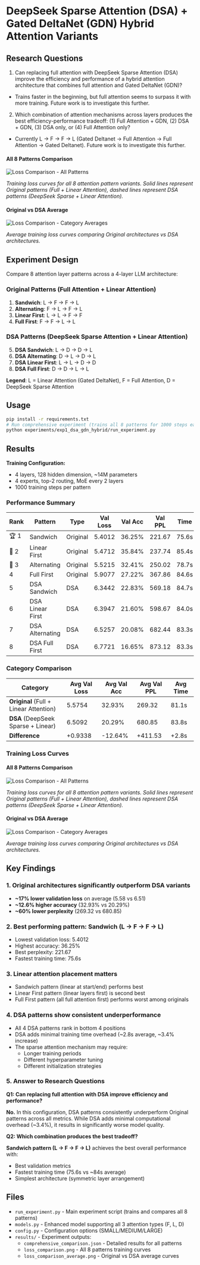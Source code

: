 # DeepSeek Sparse Attention (DSA) + Gated DeltaNet (GDN) Hybrid Attention Variants

## Research Questions

1. Can replacing full attention with DeepSeek Sparse Attention (DSA) improve the efficiency and performance of a hybrid attention architecture that combines full attention and Gated DeltaNet (GDN)?

- Trains faster in the beginning, but full attention seems to surpass it with more training. Future work is to investigate this further.

2. Which combination of attention mechanisms across layers produces the best efficiency-performance tradeoff: (1) Full Attention + GDN, (2) DSA + GDN, (3) DSA only, or (4) Full Attention only?

- Currently L → F → F → L (Gated Deltanet → Full Attention → Full Attention → Gated Deltanet). Future work is to investigate this further.

#### All 8 Patterns Comparison
![Loss Comparison - All Patterns](results/loss_comparison.png)

*Training loss curves for all 8 attention pattern variants. Solid lines represent Original patterns (Full + Linear Attention), dashed lines represent DSA patterns (DeepSeek Sparse + Linear Attention).*

#### Original vs DSA Average
![Loss Comparison - Category Averages](results/loss_comparison_average.png)

*Average training loss curves comparing Original architectures vs DSA architectures.*

## Experiment Design

Compare 8 attention layer patterns across a 4-layer LLM architecture:

### Original Patterns (Full Attention + Linear Attention)
1. **Sandwich**: L → F → F → L
2. **Alternating**: F → L → F → L
3. **Linear First**: L → L → F → F
4. **Full First**: F → F → L → L

### DSA Patterns (DeepSeek Sparse Attention + Linear Attention)
5. **DSA Sandwich**: L → D → D → L
6. **DSA Alternating**: D → L → D → L
7. **DSA Linear First**: L → L → D → D
8. **DSA Full First**: D → D → L → L

**Legend**: L = Linear Attention (Gated DeltaNet), F = Full Attention, D = DeepSeek Sparse Attention

## Usage

```bash
pip install -r requirements.txt
# Run comprehensive experiment (trains all 8 patterns for 1000 steps each)
python experiments/exp1_dsa_gdn_hybrid/run_experiment.py
```

## Results

**Training Configuration:**
- 4 layers, 128 hidden dimension, ~14M parameters
- 4 experts, top-2 routing, MoE every 2 layers
- 1000 training steps per pattern

### Performance Summary

| Rank | Pattern | Type | Val Loss | Val Acc | Val PPL | Time |
|------|---------|------|----------|---------|---------|------|
| 🏆 1 | Sandwich | Original | 5.4012 | 36.25% | 221.67 | 75.6s |
| 🥈 2 | Linear First | Original | 5.4712 | 35.84% | 237.74 | 85.4s |
| 🥉 3 | Alternating | Original | 5.5215 | 32.41% | 250.02 | 78.7s |
| 4 | Full First | Original | 5.9077 | 27.22% | 367.86 | 84.6s |
| 5 | DSA Sandwich | DSA | 6.3442 | 22.83% | 569.18 | 84.7s |
| 6 | DSA Linear First | DSA | 6.3947 | 21.60% | 598.67 | 84.0s |
| 7 | DSA Alternating | DSA | 6.5257 | 20.08% | 682.44 | 83.3s |
| 8 | DSA Full First | DSA | 6.7721 | 16.65% | 873.12 | 83.3s |

### Category Comparison

| Category | Avg Val Loss | Avg Val Acc | Avg Val PPL | Avg Time |
|----------|--------------|-------------|-------------|----------|
| **Original** (Full + Linear Attention) | 5.5754 | 32.93% | 269.32 | 81.1s |
| **DSA** (DeepSeek Sparse + Linear) | 6.5092 | 20.29% | 680.85 | 83.8s |
| **Difference** | +0.9338 | -12.64% | +411.53 | +2.8s |

### Training Loss Curves

#### All 8 Patterns Comparison
![Loss Comparison - All Patterns](results/loss_comparison.png)

*Training loss curves for all 8 attention pattern variants. Solid lines represent Original patterns (Full + Linear Attention), dashed lines represent DSA patterns (DeepSeek Sparse + Linear Attention).*

#### Original vs DSA Average
![Loss Comparison - Category Averages](results/loss_comparison_average.png)

*Average training loss curves comparing Original architectures vs DSA architectures.*

## Key Findings

### 1. Original architectures significantly outperform DSA variants
- **~17% lower validation loss** on average (5.58 vs 6.51)
- **~12.6% higher accuracy** (32.93% vs 20.29%)
- **~60% lower perplexity** (269.32 vs 680.85)

### 2. Best performing pattern: Sandwich (L → F → F → L)
- Lowest validation loss: 5.4012
- Highest accuracy: 36.25%
- Best perplexity: 221.67
- Fastest training time: 75.6s

### 3. Linear attention placement matters
- Sandwich pattern (linear at start/end) performs best
- Linear First pattern (linear layers first) is second best
- Full First pattern (all full attention first) performs worst among originals

### 4. DSA patterns show consistent underperformance
- All 4 DSA patterns rank in bottom 4 positions
- DSA adds minimal training time overhead (~2.8s average, ~3.4% increase)
- The sparse attention mechanism may require:
  - Longer training periods
  - Different hyperparameter tuning
  - Different initialization strategies

### 5. Answer to Research Questions

**Q1: Can replacing full attention with DSA improve efficiency and performance?**

**No.** In this configuration, DSA patterns consistently underperform Original patterns across all metrics. While DSA adds minimal computational overhead (~3.4%), it results in significantly worse model quality.

**Q2: Which combination produces the best tradeoff?**

**Sandwich pattern (L → F → F → L)** achieves the best overall performance with:
- Best validation metrics
- Fastest training time (75.6s vs ~84s average)
- Simplest architecture (symmetric layer arrangement)

## Files

- `run_experiment.py` - Main experiment script (trains and compares all 8 patterns)
- `models.py` - Enhanced model supporting all 3 attention types (F, L, D)
- `config.py` - Configuration options (SMALL/MEDIUM/LARGE)
- `results/` - Experiment outputs:
  - `comprehensive_comparison.json` - Detailed results for all patterns
  - `loss_comparison.png` - All 8 patterns training curves
  - `loss_comparison_average.png` - Original vs DSA average curves
